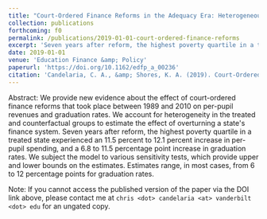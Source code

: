```yaml
---
title: "Court-Ordered Finance Reforms in the Adequacy Era: Heterogeneous Causal Effects and Sensitivity"
collection: publications
forthcoming: f0
permalink: /publications/2019-01-01-court-ordered-finance-reforms
excerpt: 'Seven years after reform, the highest poverty quartile in a treated state experienced an 11.5 percent to 12.1 percent increase in per-pupil spending, and a 6.8 to 11.5 percentage point increase in graduation rates. We subject our benchmark model to various sensitivity tests. Estimates range, in most cases, from 6 to 12 percentage points for graduation rates.'
date: 2019-01-01
venue: 'Education Finance &amp; Policy'
paperurl: 'https://doi.org/10.1162/edfp_a_00236'
citation: 'Candelaria, C. A., &amp; Shores, K. A. (2019). Court-Ordered Finance Reforms in the Adequacy Era: Heterogeneous Causal Effects and Sensitivity. <i>Education Finance and Policy</i>, <i>14</i>(1), 31-60.'
---
```

Abstract: We provide new evidence about the effect of court-ordered finance reforms that took place between 1989 and 2010 on per-pupil revenues and graduation rates. We account for heterogeneity in the treated and counterfactual groups to estimate the effect of overturning a state&apos;s finance system. Seven years after reform, the highest poverty quartile in a treated state experienced an 11.5 percent to 12.1 percent increase in per-pupil spending, and a 6.8 to 11.5 percentage point increase in graduation rates. We subject the model to various sensitivity tests, which provide upper and lower bounds on the estimates. Estimates range, in most cases, from 6 to 12 percentage points for graduation rates.

Note: If you cannot access the published version of the paper via the DOI link above, please contact me at `chris <dot> candelaria <at> vanderbilt <dot> edu` for an ungated copy. 
